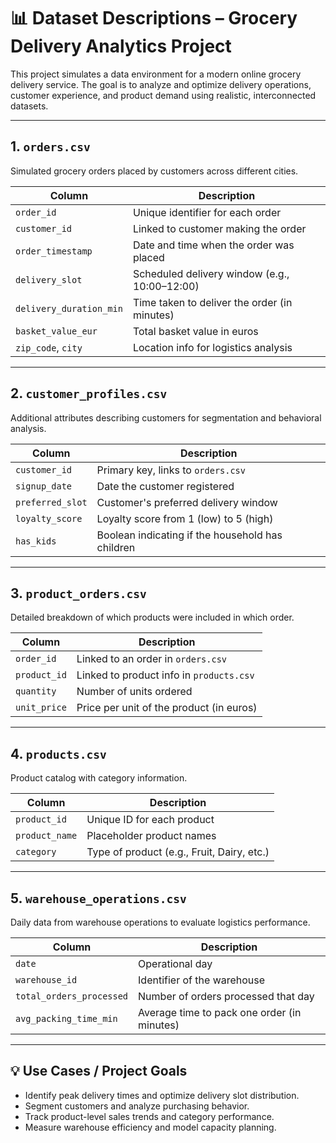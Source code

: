 # 📊 Dataset Descriptions – Grocery Delivery Analytics Project

This project simulates a data environment for a modern online grocery delivery service. The goal is to analyze and optimize delivery operations, customer experience, and product demand using realistic, interconnected datasets.

---

## 1. `orders.csv`  
Simulated grocery orders placed by customers across different cities.

| Column                | Description                                        |
|-----------------------|----------------------------------------------------|
| `order_id`            | Unique identifier for each order                  |
| `customer_id`         | Linked to customer making the order               |
| `order_timestamp`     | Date and time when the order was placed           |
| `delivery_slot`       | Scheduled delivery window (e.g., 10:00–12:00)     |
| `delivery_duration_min` | Time taken to deliver the order (in minutes)   |
| `basket_value_eur`    | Total basket value in euros                        |
| `zip_code`, `city`    | Location info for logistics analysis              |

---

## 2. `customer_profiles.csv`  
Additional attributes describing customers for segmentation and behavioral analysis.

| Column            | Description                                              |
|-------------------|----------------------------------------------------------|
| `customer_id`     | Primary key, links to `orders.csv`                      |
| `signup_date`     | Date the customer registered                            |
| `preferred_slot`  | Customer's preferred delivery window                    |
| `loyalty_score`   | Loyalty score from 1 (low) to 5 (high)                  |
| `has_kids`        | Boolean indicating if the household has children        |

---

## 3. `product_orders.csv`  
Detailed breakdown of which products were included in which order.

| Column        | Description                                               |
|---------------|-----------------------------------------------------------|
| `order_id`    | Linked to an order in `orders.csv`                       |
| `product_id`  | Linked to product info in `products.csv`                |
| `quantity`    | Number of units ordered                                  |
| `unit_price`  | Price per unit of the product (in euros)                |

---

## 4. `products.csv`  
Product catalog with category information.

| Column         | Description                                 |
|----------------|---------------------------------------------|
| `product_id`   | Unique ID for each product                  |
| `product_name` | Placeholder product names                   |
| `category`     | Type of product (e.g., Fruit, Dairy, etc.)  |

---

## 5. `warehouse_operations.csv`  
Daily data from warehouse operations to evaluate logistics performance.

| Column                  | Description                                            |
|--------------------------|--------------------------------------------------------|
| `date`                   | Operational day                                       |
| `warehouse_id`           | Identifier of the warehouse                           |
| `total_orders_processed` | Number of orders processed that day                   |
| `avg_packing_time_min`   | Average time to pack one order (in minutes)           |

---

## 💡 Use Cases / Project Goals
- Identify peak delivery times and optimize delivery slot distribution.
- Segment customers and analyze purchasing behavior.
- Track product-level sales trends and category performance.
- Measure warehouse efficiency and model capacity planning.
